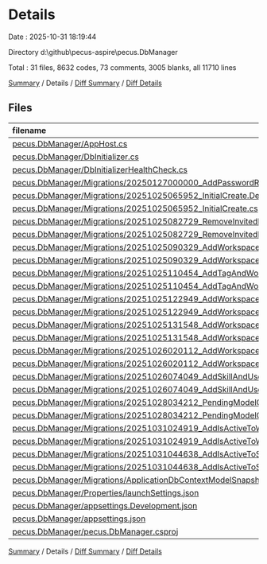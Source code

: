 # Details

Date : 2025-10-31 18:19:44

Directory d:\\github\\pecus-aspire\\pecus.DbManager

Total : 31 files,  8632 codes, 73 comments, 3005 blanks, all 11710 lines

[Summary](results.md) / Details / [Diff Summary](diff.md) / [Diff Details](diff-details.md)

## Files
| filename | language | code | comment | blank | total |
| :--- | :--- | ---: | ---: | ---: | ---: |
| [pecus.DbManager/AppHost.cs](/pecus.DbManager/AppHost.cs) | C# | 40 | 8 | 12 | 60 |
| [pecus.DbManager/DbInitializer.cs](/pecus.DbManager/DbInitializer.cs) | C# | 64 | 3 | 13 | 80 |
| [pecus.DbManager/DbInitializerHealthCheck.cs](/pecus.DbManager/DbInitializerHealthCheck.cs) | C# | 25 | 3 | 4 | 32 |
| [pecus.DbManager/Migrations/20250127000000\_AddPasswordResetTokenAndIsActiveToUser.cs](/pecus.DbManager/Migrations/20250127000000_AddPasswordResetTokenAndIsActiveToUser.cs) | C# | 39 | 3 | 7 | 49 |
| [pecus.DbManager/Migrations/20251025065952\_InitialCreate.Designer.cs](/pecus.DbManager/Migrations/20251025065952_InitialCreate.Designer.cs) | C# | 368 | 2 | 136 | 506 |
| [pecus.DbManager/Migrations/20251025065952\_InitialCreate.cs](/pecus.DbManager/Migrations/20251025065952_InitialCreate.cs) | C# | 319 | 3 | 36 | 358 |
| [pecus.DbManager/Migrations/20251025082729\_RemoveInvitedByUserIdFromWorkspaceUser.Designer.cs](/pecus.DbManager/Migrations/20251025082729_RemoveInvitedByUserIdFromWorkspaceUser.Designer.cs) | C# | 366 | 2 | 135 | 503 |
| [pecus.DbManager/Migrations/20251025082729\_RemoveInvitedByUserIdFromWorkspaceUser.cs](/pecus.DbManager/Migrations/20251025082729_RemoveInvitedByUserIdFromWorkspaceUser.cs) | C# | 22 | 3 | 4 | 29 |
| [pecus.DbManager/Migrations/20251025090329\_AddWorkspaceItem.Designer.cs](/pecus.DbManager/Migrations/20251025090329_AddWorkspaceItem.Designer.cs) | C# | 447 | 2 | 169 | 618 |
| [pecus.DbManager/Migrations/20251025090329\_AddWorkspaceItem.cs](/pecus.DbManager/Migrations/20251025090329_AddWorkspaceItem.cs) | C# | 98 | 3 | 12 | 113 |
| [pecus.DbManager/Migrations/20251025110454\_AddTagAndWorkspaceItemTag.Designer.cs](/pecus.DbManager/Migrations/20251025110454_AddTagAndWorkspaceItemTag.Designer.cs) | C# | 531 | 2 | 201 | 734 |
| [pecus.DbManager/Migrations/20251025110454\_AddTagAndWorkspaceItemTag.cs](/pecus.DbManager/Migrations/20251025110454_AddTagAndWorkspaceItemTag.cs) | C# | 95 | 3 | 10 | 108 |
| [pecus.DbManager/Migrations/20251025122949\_AddWorkspaceItemPin.Designer.cs](/pecus.DbManager/Migrations/20251025122949_AddWorkspaceItemPin.Designer.cs) | C# | 561 | 2 | 214 | 777 |
| [pecus.DbManager/Migrations/20251025122949\_AddWorkspaceItemPin.cs](/pecus.DbManager/Migrations/20251025122949_AddWorkspaceItemPin.cs) | C# | 48 | 3 | 6 | 57 |
| [pecus.DbManager/Migrations/20251025131548\_AddWorkspaceItemAttachment.Designer.cs](/pecus.DbManager/Migrations/20251025131548_AddWorkspaceItemAttachment.Designer.cs) | C# | 619 | 2 | 236 | 857 |
| [pecus.DbManager/Migrations/20251025131548\_AddWorkspaceItemAttachment.cs](/pecus.DbManager/Migrations/20251025131548_AddWorkspaceItemAttachment.cs) | C# | 62 | 3 | 7 | 72 |
| [pecus.DbManager/Migrations/20251026020112\_AddWorkspaceItemRelation.Designer.cs](/pecus.DbManager/Migrations/20251026020112_AddWorkspaceItemRelation.Designer.cs) | C# | 677 | 2 | 258 | 937 |
| [pecus.DbManager/Migrations/20251026020112\_AddWorkspaceItemRelation.cs](/pecus.DbManager/Migrations/20251026020112_AddWorkspaceItemRelation.cs) | C# | 73 | 3 | 9 | 85 |
| [pecus.DbManager/Migrations/20251026074049\_AddSkillAndUserSkill.Designer.cs](/pecus.DbManager/Migrations/20251026074049_AddSkillAndUserSkill.Designer.cs) | C# | 768 | 2 | 296 | 1,066 |
| [pecus.DbManager/Migrations/20251026074049\_AddSkillAndUserSkill.cs](/pecus.DbManager/Migrations/20251026074049_AddSkillAndUserSkill.cs) | C# | 111 | 3 | 12 | 126 |
| [pecus.DbManager/Migrations/20251028034212\_PendingModelChanges.Designer.cs](/pecus.DbManager/Migrations/20251028034212_PendingModelChanges.Designer.cs) | C# | 772 | 2 | 298 | 1,072 |
| [pecus.DbManager/Migrations/20251028034212\_PendingModelChanges.cs](/pecus.DbManager/Migrations/20251028034212_PendingModelChanges.cs) | C# | 68 | 3 | 10 | 81 |
| [pecus.DbManager/Migrations/20251031024919\_AddIsActiveToWorkspaceItem.Designer.cs](/pecus.DbManager/Migrations/20251031024919_AddIsActiveToWorkspaceItem.Designer.cs) | C# | 776 | 2 | 300 | 1,078 |
| [pecus.DbManager/Migrations/20251031024919\_AddIsActiveToWorkspaceItem.cs](/pecus.DbManager/Migrations/20251031024919_AddIsActiveToWorkspaceItem.cs) | C# | 31 | 3 | 6 | 40 |
| [pecus.DbManager/Migrations/20251031044638\_AddIsActiveToSkill.Designer.cs](/pecus.DbManager/Migrations/20251031044638_AddIsActiveToSkill.Designer.cs) | C# | 778 | 2 | 301 | 1,081 |
| [pecus.DbManager/Migrations/20251031044638\_AddIsActiveToSkill.cs](/pecus.DbManager/Migrations/20251031044638_AddIsActiveToSkill.cs) | C# | 23 | 3 | 4 | 30 |
| [pecus.DbManager/Migrations/ApplicationDbContextModelSnapshot.cs](/pecus.DbManager/Migrations/ApplicationDbContextModelSnapshot.cs) | C# | 776 | 1 | 301 | 1,078 |
| [pecus.DbManager/Properties/launchSettings.json](/pecus.DbManager/Properties/launchSettings.json) | JSON | 23 | 0 | 1 | 24 |
| [pecus.DbManager/appsettings.Development.json](/pecus.DbManager/appsettings.Development.json) | JSON | 20 | 0 | 1 | 21 |
| [pecus.DbManager/appsettings.json](/pecus.DbManager/appsettings.json) | JSON | 10 | 0 | 1 | 11 |
| [pecus.DbManager/pecus.DbManager.csproj](/pecus.DbManager/pecus.DbManager.csproj) | XML | 22 | 0 | 5 | 27 |

[Summary](results.md) / Details / [Diff Summary](diff.md) / [Diff Details](diff-details.md)